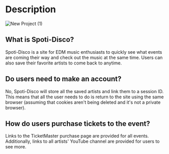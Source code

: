 # Description

![New Project (1)](https://user-images.githubusercontent.com/89487780/172257061-9a3b161e-92c2-46d9-8a8b-676f422d0dd0.png)

## What is Spoti-Disco?
Spoti-Disco is a site for EDM music enthusiasts to quickly see what events are coming their way and check out the music at the same time. Users can also save their favorite artists to come back to anytime.

## Do users need to make an account?
No, Spoti-Disco will store all the saved artists and link them to a session ID. This means that all the user needs to do is return to the site using the same browser (assuming that cookies aren't being deleted and it's not a private browser).

## How do users purchase tickets to the event?
Links to the TicketMaster purchase page are provided for all events. Additionally, links to all artists' YouTube channel are provided for users to see more.
